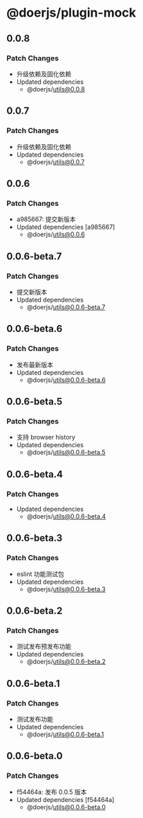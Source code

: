 # @doerjs/plugin-mock

## 0.0.8

### Patch Changes

- 升级依赖及固化依赖
- Updated dependencies
  - @doerjs/utils@0.0.8

## 0.0.7

### Patch Changes

- 升级依赖及固化依赖
- Updated dependencies
  - @doerjs/utils@0.0.7

## 0.0.6

### Patch Changes

- a985667: 提交新版本
- Updated dependencies [a985667]
  - @doerjs/utils@0.0.6

## 0.0.6-beta.7

### Patch Changes

- 提交新版本
- Updated dependencies
  - @doerjs/utils@0.0.6-beta.7

## 0.0.6-beta.6

### Patch Changes

- 发布最新版本
- Updated dependencies
  - @doerjs/utils@0.0.6-beta.6

## 0.0.6-beta.5

### Patch Changes

- 支持 browser history
- Updated dependencies
  - @doerjs/utils@0.0.6-beta.5

## 0.0.6-beta.4

### Patch Changes

- Updated dependencies
  - @doerjs/utils@0.0.6-beta.4

## 0.0.6-beta.3

### Patch Changes

- eslint 功能测试包
- Updated dependencies
  - @doerjs/utils@0.0.6-beta.3

## 0.0.6-beta.2

### Patch Changes

- 测试发布预发布功能
- Updated dependencies
  - @doerjs/utils@0.0.6-beta.2

## 0.0.6-beta.1

### Patch Changes

- 测试发布功能
- Updated dependencies
  - @doerjs/utils@0.0.6-beta.1

## 0.0.6-beta.0

### Patch Changes

- f54464a: 发布 0.0.5 版本
- Updated dependencies [f54464a]
  - @doerjs/utils@0.0.6-beta.0
